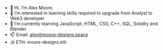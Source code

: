 - 👋 Hi, I’m Alex Moore. 
- 👀 I’m interested in learning skills required to upgrade from Analyst to Web3 developer
- 🌱 I’m currently learning JavaScript, HTML, CSS, C++, SQL, Solidity and Blender
- 📫 Email: alex@moore-designs.space
- 🪙 ETH: moore-designs.eth

<!---
Alex-moore2021/Alex-moore2021 is a ✨ special ✨ repository because its `README.md` (this file) appears on your GitHub profile.
You can click the Preview link to take a look at your changes.
--->
